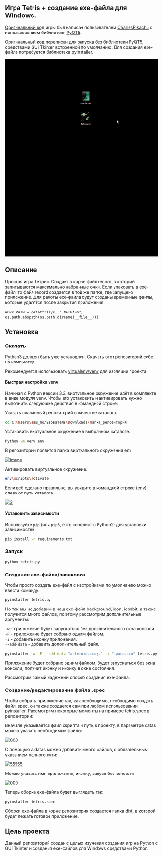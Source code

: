 ## Игра Tetris + создание exe-файла для Windows.

[Оригинальный код](https://github.com/CharlesPikachu/Games/tree/master/cpgames/modules/core/tetris)
игры был написан пользователем [CharlesPikachu](https://github.com/CharlesPikachu/Games) с
использованием библиотеки [PyQT5](https://doc.qt.io/qtforpython/index.html). 
 
Оригинальный код переписан для запуска без библиотеки PyQT5, средствами 
GUI Tkinter встроенной по умолчанию. Для создания exe-файла потребуется 
библиотека pyinstaller.

![demo](tetris2.gif)

## Описание

Простая игра Тетрис. Создает в корне файл record, в который записываются 
максимально набранные очки. Если упаковать в exe-файл, то файл record 
создается в той же папке, где запущено приложение.
Для работы exe-файла будут созданы временные файлы, которые удалятся после 
закрытия приложения.

`WORK_PATH = getattr(sys, "_MEIPASS", os.path.abspath(os.path.dirname(__file__)))`

## Установка

### Скачать

Python3 должен быть уже установлен.
Скачать этот репозиторий себе на компьютер.

Рекомендуется использовать [virtualenv/venv](https://docs.python.org/3/library/venv.html)
для изоляции проекта.

#### Быстрая настройка venv

Начиная с Python версии 3.3, виртуальное окружение идёт в комплекте в виде модуля
venv. Чтобы его установить и активировать нужно выполнить следующие действия в
командной строке:  

Указать скачанный репозиторий в качестве каталога.
```sh
cd C:\Users\ваш_пользователь\Downloads\папка_репозитория
```
Установить виртуальное окружение в выбранном каталоге.
```sh
Python -m venv env
```
В репозитории появится папка виртуального окружения env  

<a href="https://imgbb.com/"><img src="https://i.ibb.co/Hn4C6PD/image.png" alt="image" border="0"></a>

Активировать виртуальное окружение.
```sh
env\scripts\activate
```
Если всё сделано правильно, вы увидите в командной строке (env) слева от пути 
каталога.  

<a href="https://imgbb.com/"><img src="https://i.ibb.co/MZ72r22/2.png" alt="2" border="0"></a>

#### Установить зависимости

Используйте `pip` (или `pip3`, есть конфликт с Python2) для установки 
зависимостей:

```sh
pip install -r requirements.txt
```

### Запуск

```sh
python tetris.py
```

### Создание exe-файла/запаковка

Чтобы просто создать exe-файл с настройками по умолчанию можно ввести команду:

```sh
pyinstaller tetris.py
```
Но так мы не добавим в наш exe-файл background, icon, iconbit, а также получится 
много файлов, по этому рассмотрим дополнительные аргументы:

`-w` - приложение будет запускаться без дополнительного окна консоли.  
`-F` - приложение будет собрано одним файлом.  
`-i` - добавить иконку приложения.  
`--add-data` - добавить дополнительный файл.

```sh
pyinstaller -w -F --add-data "asteroid.ico;." -i "space.ico" tetris.py
```

Приложение будет собрано одним файлом, будет запускаться без окна консоли, получит
иконку и иконку в окне состояния.  

Рассмотрим самый надежный способ создания exe-файла.

### Создание/редактирование файла .spec

Чтобы собрать приложение так, как необходимо, необходимо создать файл .spec, он также
создается сам при любом использовании pyinstaller.
Рассмотрим некоторые моменты на примере tetris.spec в репозитории:

Вначале указывается файл скрипта и путь к проекту, в параметре datas можно
указать необходимые файлы:

<a href="https://imgbb.com/"><img src="https://i.ibb.co/s2Z8VSd/000.png" alt="000" border="0"></a>

С помощью a.datas можно добавить много файлов, с обязательным указанием полного пути:

<a href="https://imgbb.com/"><img src="https://i.ibb.co/kBMVTzM/55555.png" alt="55555" border="0"></a>

Можно указать имя приложения, иконку, запуск без консоли:

<a href="https://imgbb.com/"><img src="https://i.ibb.co/grDvqBj/000.png" alt="000" border="0"></a>

Теперь сборка exe-файла будет выглядеть так:

```sh
pyinstaller tetris.spec
```

Сборки exe-файла в корне репозитория создается папка dist, в которой будет
лежать готовое приложение.

## Цель проекта

Данный репозиторий создан с целью изучения создания игр на Python с GUI Tkinter 
и создания exe-файлов для Windows средствами Python.
